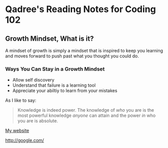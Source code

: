 # Qadree's Reading Notes for Coding 102


## Growth Mindset, What is it? 

A mindset of growth is simply a mindset that is inspired to keep you learning and moves forward to push past what you thought you could do.

### **Ways You Can Stay in a Growth Mindset**
*  Allow self discovery
*  Understand that failure is a learning tool
*  Appreciate your abiltiy to learn from your mistakes

As I like to say:
> Knowledge is indeed power. 
> The knowledge of *who* you are is the most powerful knowledge *anyone* can attain and the power *in* who you are is absolute.


[My website](https://qt1980.github.io/reading-notes/)

http://google.com/
